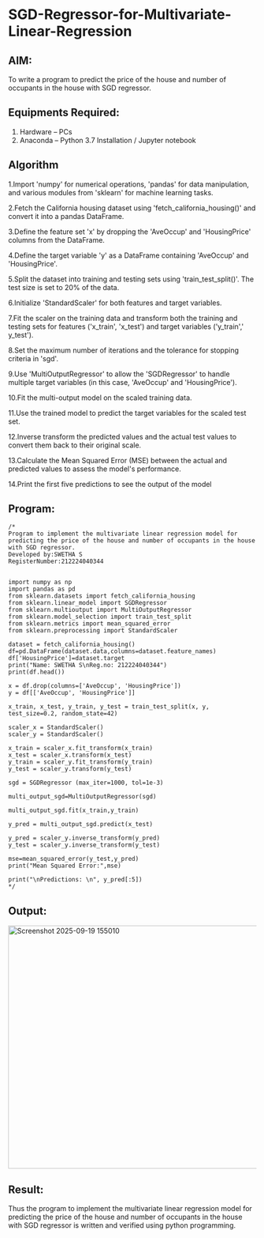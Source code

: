 # SGD-Regressor-for-Multivariate-Linear-Regression

## AIM:
To write a program to predict the price of the house and number of occupants in the house with SGD regressor.

## Equipments Required:
1. Hardware – PCs
2. Anaconda – Python 3.7 Installation / Jupyter notebook

## Algorithm
1.Import 'numpy' for numerical operations, 'pandas' for data manipulation, and various modules from 'sklearn' for machine learning tasks.

2.Fetch the California housing dataset using 'fetch_california_housing()' and convert it into a pandas DataFrame.

3.Define the feature set 'x' by dropping the 'AveOccup' and 'HousingPrice' columns from the DataFrame.

4.Define the target variable 'y' as a DataFrame containing 'AveOccup' and 'HousingPrice'.

5.Split the dataset into training and testing sets using 'train_test_split()'. The test size is set to 20% of the data.

6.Initialize 'StandardScaler' for both features and target variables.

7.Fit the scaler on the training data and transform both the training and testing sets for features ('x_train', 'x_test') and target variables ('y_train',' y_test').

8.Set the maximum number of iterations and the tolerance for stopping criteria in 'sgd'.

9.Use 'MultiOutputRegressor' to allow the 'SGDRegressor' to handle multiple target variables (in this case, 'AveOccup' and 'HousingPrice').

10.Fit the multi-output model on the scaled training data.

11.Use the trained model to predict the target variables for the scaled test set.

12.Inverse transform the predicted values and the actual test values to convert them back to their original scale.

13.Calculate the Mean Squared Error (MSE) between the actual and predicted values to assess the model's performance.

14.Print the first five predictions to see the output of the model

## Program:
```
/*
Program to implement the multivariate linear regression model for predicting the price of the house and number of occupants in the house with SGD regressor.
Developed by:SWETHA S 
RegisterNumber:212224040344


import numpy as np
import pandas as pd
from sklearn.datasets import fetch_california_housing
from sklearn.linear_model import SGDRegressor
from sklearn.multioutput import MultiOutputRegressor
from sklearn.model_selection import train_test_split
from sklearn.metrics import mean_squared_error
from sklearn.preprocessing import StandardScaler

dataset = fetch_california_housing()
df=pd.DataFrame(dataset.data,columns=dataset.feature_names)
df['HousingPrice']=dataset.target
print("Name: SWETHA S\nReg.no: 212224040344")
print(df.head())

x = df.drop(columns=['AveOccup', 'HousingPrice'])
y = df[['AveOccup', 'HousingPrice']]

x_train, x_test, y_train, y_test = train_test_split(x, y, test_size=0.2, random_state=42)

scaler_x = StandardScaler()
scaler_y = StandardScaler()

x_train = scaler_x.fit_transform(x_train)
x_test = scaler_x.transform(x_test)
y_train = scaler_y.fit_transform(y_train)
y_test = scaler_y.transform(y_test)

sgd = SGDRegressor (max_iter=1000, tol=1e-3)

multi_output_sgd=MultiOutputRegressor(sgd)

multi_output_sgd.fit(x_train,y_train)

y_pred = multi_output_sgd.predict(x_test)

y_pred = scaler_y.inverse_transform(y_pred)
y_test = scaler_y.inverse_transform(y_test)

mse=mean_squared_error(y_test,y_pred)
print("Mean Squared Error:",mse)

print("\nPredictions: \n", y_pred[:5])  
*/
```

## Output:
<img width="792" height="492" alt="Screenshot 2025-09-19 155010" src="https://github.com/user-attachments/assets/e3cb9df6-950b-4675-922f-50ec52007dde" />

## Result:
Thus the program to implement the multivariate linear regression model for predicting the price of the house and number of occupants in the house with SGD regressor is written and verified using python programming.
